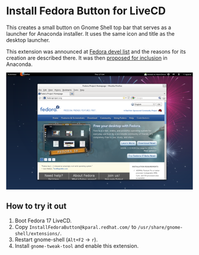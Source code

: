 Install Fedora Button for LiveCD
================================

This creates a small button on Gnome Shell top bar that serves as a launcher for Anaconda installer. It uses the same icon and title as the desktop launcher.

This extension was announced at [Fedora devel list](http://lists.fedoraproject.org/pipermail/devel/2012-April/165234.html) and the reasons for its creation are described there. It was then [proposed for inclusion](https://www.redhat.com/archives/anaconda-devel-list/2012-April/msg00212.html) in Anaconda.

![example image](https://github.com/kparal/InstallFedoraButton/raw/master/InstallFedoraButton.png)

How to try it out
-----------------

1. Boot Fedora 17 LiveCD.
2. Copy `InstallFedoraButton@kparal.redhat.com/` to `/usr/share/gnome-shell/extensions/`.
3. Restart gnome-shell (`Alt+F2` -> `r`).
4. Install `gnome-tweak-tool` and enable this extension.
